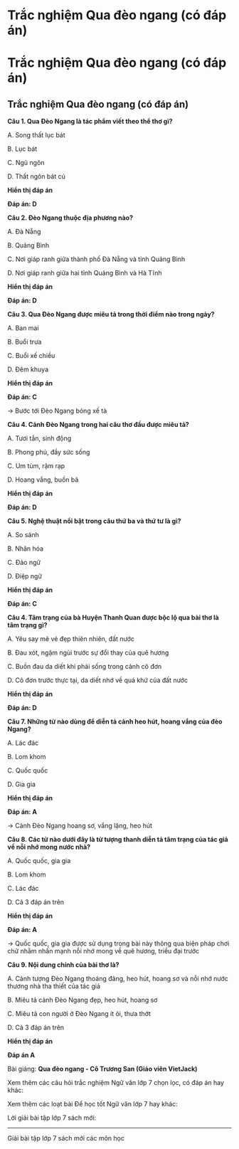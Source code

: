 # Trắc nghiệm Qua đèo ngang (có đáp án)

# Trắc nghiệm Qua đèo ngang (có đáp án)

## Trắc nghiệm Qua đèo ngang (có đáp án)

**Câu 1. Qua Đèo Ngang là tác phẩm viết theo thể thơ gì?**

A. Song thất lục bát

B. Lục bát

C. Ngũ ngôn

D. Thất ngôn bát cú

**Hiển thị đáp án**

**Đáp án: D**

**Câu 2. Đèo Ngang thuộc địa phương nào?**

A. Đà Nẵng

B. Quảng Bình

C. Nơi giáp ranh giữa thành phố Đà Nẵng và tỉnh Quảng Bình

D. Nơi giáp ranh giữa hai tỉnh Quảng Bình và Hà Tĩnh

**Hiển thị đáp án**

**Đáp án: D**

**Câu 3. Qua Đèo Ngang được miêu tả trong thời điểm nào trong ngày?**

A. Ban mai

B. Buổi trưa

C. Buổi xế chiều

D. Đêm khuya

**Hiển thị đáp án**

**Đáp án: C**

→ Bước tới Đèo Ngang bóng xế tà

**Câu 4. Cảnh Đèo Ngang trong hai câu thơ đầu được miêu tả?**

A. Tươi tắn, sinh động

B. Phong phú, đầy sức sống

C. Um tùm, rậm rạp

D. Hoang vắng, buồn bã

**Hiển thị đáp án**

**Đáp án: D**

**Câu 5. Nghệ thuật nổi bật trong câu thứ ba và thứ tư là gì?**

A. So sánh

B. Nhân hóa

C. Đảo ngữ

D. Điệp ngữ

**Hiển thị đáp án**

**Đáp án: C**

**Câu 4. Tâm trạng của bà Huyện Thanh Quan được bộc lộ qua bài thơ là tâm trạng gì?**

A. Yêu say mê vẻ đẹp thiên nhiên, đất nước

B. Đau xót, ngậm ngùi trước sự đổi thay của quê hương

C. Buồn đau da diết khi phải sống trong cảnh cô đơn

D. Cô đơn trước thực tại, da diết nhớ về quá khứ của đất nước

**Hiển thị đáp án**

**Đáp án: D**

**Câu 7. Những từ nào dùng để diễn tả cảnh heo hút, hoang vắng của đèo Ngang?**

A. Lác đác

B. Lom khom

C. Quốc quốc

D. Gia gia

**Hiển thị đáp án**

**Đáp án: A**

→ Cảnh Đèo Ngang hoang sơ, vắng lặng, heo hút

**Câu 8. Các từ nào dưới đây là từ tượng thanh diễn tả tâm trạng của tác giả về nỗi nhớ mong nước nhà?**

A. Quốc quốc, gia gia

B. Lom khom

C. Lác đác

D. Cả 3 đáp án trên

**Hiển thị đáp án**

**Đáp án: A**

→ Quốc quốc, gia gia được sử dụng trong bài này thông qua biện pháp chơi chữ nhằm nhấn mạnh nỗi nhớ mong về quê hương, triều đại trước

**Câu 9. Nội dung chính của bài thơ là?**

A. Cảnh tượng Đèo Ngang thoáng đãng, heo hút, hoang sơ và nỗi nhớ nước thương nhà tha thiết của tác giả

B. Miêu tả cảnh Đèo Ngang đẹp, heo hút, hoang sơ

C. Miêu tả con người ở Đèo Ngang ít ỏi, thưa thớt

D. Cả 3 đáp án trên

**Hiển thị đáp án**

**Đáp án A**

Bài giảng: **Qua đèo ngang - Cô Trương San (Giáo viên VietJack)**

Xem thêm các câu hỏi trắc nghiệm Ngữ văn lớp 7 chọn lọc, có đáp án hay khác:

Xem thêm các loạt bài Để học tốt Ngữ văn lớp 7 hay khác:

Lời giải bài tập lớp 7 sách mới:

* * *

Giải bài tập lớp 7 sách mới các môn học
